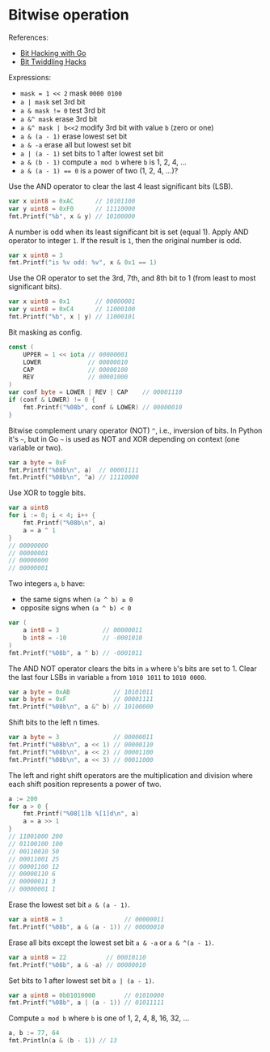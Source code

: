 # Bitwise operation

References:

- [Bit Hacking with Go](https://medium.com/learning-the-go-programming-language/bit-hacking-with-go-e0acee258827)
- [Bit Twiddling Hacks](https://graphics.stanford.edu/~seander/bithacks.html)

Expressions:

- `mask = 1 << 2` mask `0000 0100`
- `a | mask` set 3rd bit
- `a & mask != 0` test 3rd bit
- `a &^ mask` erase 3rd bit
- `a &^ mask | b<<2` modify 3rd bit with value `b` (zero or one)
- `a & (a - 1)` erase lowest set bit
- `a & -a` erase all but lowest set bit
- `a | (a - 1)` set bits to 1 after lowest set bit
- `a & (b - 1)` compute `a mod b` where `b` is 1, 2, 4, ...
- `a & (a - 1) == 0` is `a` power of two (1, 2, 4, ...)?

Use the AND operator to clear the last 4 least significant bits (LSB).

```go
var x uint8 = 0xAC      // 10101100
var y uint8 = 0xF0      // 11110000
fmt.Printf("%b", x & y) // 10100000
```

A number is odd when its least significant bit is set (equal 1).
Apply AND operator to integer `1`.
If the result is `1`, then the original number is odd.

```go
var x uint8 = 3
fmt.Printf("is %v odd: %v", x & 0x1 == 1)
```

Use the OR operator to set the 3rd, 7th, and 8th bit to 1 (from least to most significant bits).

```go
var x uint8 = 0x1       // 00000001
var y uint8 = 0xC4      // 11000100
fmt.Printf("%b", x | y) // 11000101
```

Bit masking as config.

```go
const (
	UPPER = 1 << iota // 00000001
	LOWER             // 00000010
	CAP               // 00000100
	REV               // 00001000
)
var conf byte = LOWER | REV | CAP    // 00001110
if (conf & LOWER) != 0 {
	fmt.Printf("%08b", conf & LOWER) // 00000010
}
```

Bitwise complement unary operator (NOT) `^`, i.e., inversion of bits.
In Python it's `~`, but in Go `~` is used as NOT and XOR depending on context (one variable or two).

```go
var a byte = 0xF
fmt.Printf("%08b\n", a)  // 00001111
fmt.Printf("%08b\n", ^a) // 11110000
```

Use XOR to toggle bits.

```go
var a uint8
for i := 0; i < 4; i++ {
	fmt.Printf("%08b\n", a)
	a = a ^ 1
}
// 00000000
// 00000001
// 00000000
// 00000001
```

Two integers `a`, `b` have:

- the same signs when `(a ^ b) ≥ 0`
- opposite signs when `(a ^ b) < 0`

```go
var (
	a int8 = 3            // 00000011
	b int8 = -10          // -0001010
)
fmt.Printf("%08b", a ^ b) // -0001011
```

The AND NOT operator clears the bits in `a` where `b`'s bits are set to 1.
Clear the last four LSBs in variable `a` from `1010 1011` to `1010 0000`.

```go
var a byte = 0xAB            // 10101011
var b byte = 0xF             // 00001111
fmt.Printf("%08b\n", a &^ b) // 10100000
```

Shift bits to the left n times.

```go
var a byte = 3               // 00000011
fmt.Printf("%08b\n", a << 1) // 00000110
fmt.Printf("%08b\n", a << 2) // 00001100
fmt.Printf("%08b\n", a << 3) // 00011000
```

The left and right shift operators are the multiplication and division
where each shift position represents a power of two.

```go
a := 200
for a > 0 {
	fmt.Printf("%08[1]b %[1]d\n", a)
	a = a >> 1
}
// 11001000 200
// 01100100 100
// 00110010 50
// 00011001 25
// 00001100 12
// 00000110 6
// 00000011 3
// 00000001 1
```

Erase the lowest set bit `a & (a - 1)`.

```go
var a uint8 = 3                 // 00000011
fmt.Printf("%08b", a & (a - 1)) // 00000010
```

Erase all bits except the lowest set bit `a & -a` or `a & ^(a - 1)`.

```go
var a uint8 = 22           // 00010110
fmt.Printf("%08b", a & -a) // 00000010
```

Set bits to 1 after lowest set bit `a | (a - 1)`.

```go
var a uint8 = 0b01010000        // 01010000
fmt.Printf("%08b", a | (a - 1)) // 01011111
```

Compute `a mod b` where `b` is one of 1, 2, 4, 8, 16, 32, ...

```go
a, b := 77, 64
fmt.Println(a & (b - 1)) // 13
```

